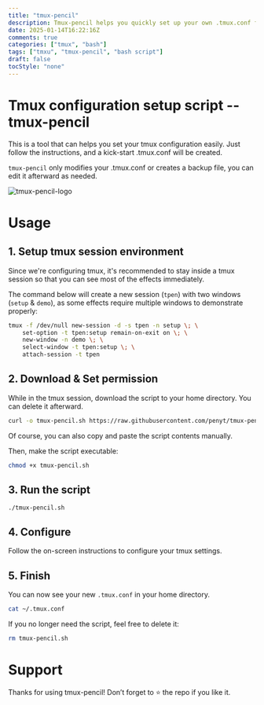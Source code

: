 ```yaml
---
title: "tmux-pencil"
description: Tmux-pencil helps you quickly set up your own .tmux.conf from scratch.
date: 2025-01-14T16:22:16Z
comments: true
categories: ["tmux", "bash"]
tags: ["tmxu", "tmux-pencil", "bash script"]
draft: false
tocStyle: "none"
---
```

# Tmux configuration setup script -- tmux-pencil

This is a tool that can helps you set your tmux configuration easily. Just follow the instructions, and a kick-start .tmux.conf will be created.

`tmux-pencil` only modifies your .tmux.conf or creates a backup file, you can edit it afterward as needed.

![tmux-pencil-logo](https://myrr.penli.quest/content/tmux-pencil/tmux-pencil-logo-text-trans.webp)

# Usage

## 1. Setup tmux session environment
Since we're configuring tmux, it's recommended to stay inside a tmux session so that you can see most of the effects immediately.

The command below will create a new session (`tpen`) with two windows (`setup` & `demo`), as some effects require multiple windows to demonstrate properly:

```sh
tmux -f /dev/null new-session -d -s tpen -n setup \; \
	set-option -t tpen:setup remain-on-exit on \; \
	new-window -n demo \; \
	select-window -t tpen:setup \; \
	attach-session -t tpen
```


## 2. Download & Set permission
While in the tmux session, download the script to your home directory. You can delete it afterward.
```sh
curl -o tmux-pencil.sh https://raw.githubusercontent.com/penyt/tmux-pencil/refs/heads/main/tmux-pencil.sh
```
Of course, you can also copy and paste the script contents manually.

Then,
make the script executable:
```sh
chmod +x tmux-pencil.sh
```


## 3. Run the script
```
./tmux-pencil.sh
```

## 4. Configure
Follow the on-screen instructions to configure your tmux settings.

## 5. Finish
You can now see your new `.tmux.conf` in your home directory.
```sh
cat ~/.tmux.conf
```

If you no longer need the script, feel free to delete it:
```sh
rm tmux-pencil.sh
```

# Support
Thanks for using tmux-pencil! Don’t forget to ⭐️ the repo if you like it.
